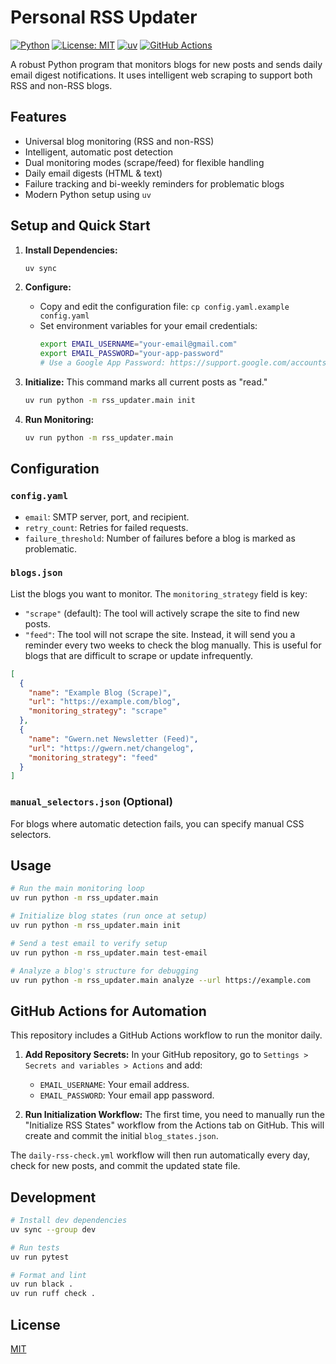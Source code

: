 # Personal RSS Updater

[![Python](httpshttps://img.shields.io/badge/python-3.10+-blue.svg)](https://www.python.org/downloads/)
[![License: MIT](https://img.shields.io/badge/License-MIT-yellow.svg)](https://opensource.org/licenses/MIT)
[![uv](https://img.shields.io/endpoint?url=https://raw.githubusercontent.com/astral-sh/uv/main/assets/badge/v0.json)](https://github.com/astral-sh/uv)
[![GitHub Actions](https://github.com/yonatanlou/personal-rss-updater/workflows/Daily%20RSS%20Check/badge.svg)](https://github.com/yonatanlou/personal-rss-updater/actions)

A robust Python program that monitors blogs for new posts and sends daily email digest notifications. It uses intelligent web scraping to support both RSS and non-RSS blogs.

## Features

- Universal blog monitoring (RSS and non-RSS)
- Intelligent, automatic post detection
- Dual monitoring modes (scrape/feed) for flexible handling
- Daily email digests (HTML & text)
- Failure tracking and bi-weekly reminders for problematic blogs
- Modern Python setup using `uv`

## Setup and Quick Start

1.  **Install Dependencies:**
    ```bash
    uv sync
    ```

2.  **Configure:**
    - Copy and edit the configuration file: `cp config.yaml.example config.yaml`
    - Set environment variables for your email credentials:
      ```bash
      export EMAIL_USERNAME="your-email@gmail.com"
      export EMAIL_PASSWORD="your-app-password" 
      # Use a Google App Password: https://support.google.com/accounts/answer/185833
      ```

3.  **Initialize:**
    This command marks all current posts as "read."
    ```bash
    uv run python -m rss_updater.main init
    ```

4.  **Run Monitoring:**
    ```bash
    uv run python -m rss_updater.main
    ```

## Configuration

### `config.yaml`

- `email`: SMTP server, port, and recipient.
- `retry_count`: Retries for failed requests.
- `failure_threshold`: Number of failures before a blog is marked as problematic.

### `blogs.json`

List the blogs you want to monitor. The `monitoring_strategy` field is key:
- `"scrape"` (default): The tool will actively scrape the site to find new posts.
- `"feed"`: The tool will not scrape the site. Instead, it will send you a reminder every two weeks to check the blog manually. This is useful for blogs that are difficult to scrape or update infrequently.

```json
[
  {
    "name": "Example Blog (Scrape)",
    "url": "https://example.com/blog",
    "monitoring_strategy": "scrape"
  },
  {
    "name": "Gwern.net Newsletter (Feed)",
    "url": "https://gwern.net/changelog",
    "monitoring_strategy": "feed"
  }
]
```

### `manual_selectors.json` (Optional)

For blogs where automatic detection fails, you can specify manual CSS selectors.

## Usage

```bash
# Run the main monitoring loop
uv run python -m rss_updater.main

# Initialize blog states (run once at setup)
uv run python -m rss_updater.main init

# Send a test email to verify setup
uv run python -m rss_updater.main test-email

# Analyze a blog's structure for debugging
uv run python -m rss_updater.main analyze --url https://example.com
```

## GitHub Actions for Automation

This repository includes a GitHub Actions workflow to run the monitor daily.

1.  **Add Repository Secrets:**
    In your GitHub repository, go to `Settings > Secrets and variables > Actions` and add:
    - `EMAIL_USERNAME`: Your email address.
    - `EMAIL_PASSWORD`: Your email app password.

2.  **Run Initialization Workflow:**
    The first time, you need to manually run the "Initialize RSS States" workflow from the Actions tab on GitHub. This will create and commit the initial `blog_states.json`.

The `daily-rss-check.yml` workflow will then run automatically every day, check for new posts, and commit the updated state file.

## Development

```bash
# Install dev dependencies
uv sync --group dev

# Run tests
uv run pytest

# Format and lint
uv run black .
uv run ruff check .
```

## License

[MIT](https://opensource.org/licenses/MIT)